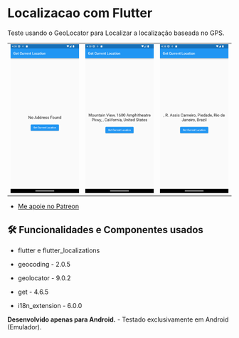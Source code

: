 # Localizacao com Flutter

Teste usando o GeoLocator para Localizar a localização baseada no GPS.

<table> 
  <tr>
    <td> 
      <img width="250" src="https://github.com/caneto/localizacacao_com_flutter/blob/main/screen/Screenshot_1672245035.png"/> 
    </td>
    <td>
      <img width="250" src="https://github.com/caneto/localizacacao_com_flutter/blob/main/screen/Screenshot_1672245043.png"/> 
    </td>
    <td> 
      <img width="250" src="https://github.com/caneto/localizacacao_com_flutter/blob/main/screen/Screenshot_1672245539.png"/> 
    </td>
  </tr>
</table> 

- [Me apoie no Patreon](https://patreon.com/carlosalbertopinto?fan_landing=true)

<h2>🛠️ Funcionalidades e Componentes usados</h2>

- flutter e flutter_localizations

- geocoding - 2.0.5
- geolocator - 9.0.2
- get - 4.6.5
- i18n_extension - 6.0.0



<b>Desenvolvido apenas para Android.</b> - Testado exclusivamente em Android (Emulador). 
